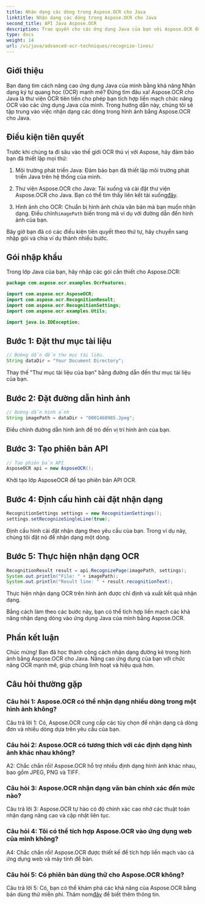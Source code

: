 ```yaml
---
title: Nhận dạng các dòng trong Aspose.OCR cho Java
linktitle: Nhận dạng các dòng trong Aspose.OCR cho Java
second_title: API Java Aspose.OCR
description: Trao quyền cho các ứng dụng Java của bạn với Aspose.OCR để nhận dạng văn bản chính xác. Tích hợp dễ dàng, độ chính xác cao.
type: docs
weight: 14
url: /vi/java/advanced-ocr-techniques/recognize-lines/
---
```

## Giới thiệu

Bạn đang tìm cách nâng cao ứng dụng Java của mình bằng khả năng Nhận dạng ký tự quang học (OCR) mạnh mẽ? Đừng tìm đâu xa! Aspose.OCR cho Java là thư viện OCR tiên tiến cho phép bạn tích hợp liền mạch chức năng OCR vào các ứng dụng Java của mình. Trong hướng dẫn này, chúng tôi sẽ tập trung vào việc nhận dạng các dòng trong hình ảnh bằng Aspose.OCR cho Java.

## Điều kiện tiên quyết

Trước khi chúng ta đi sâu vào thế giới OCR thú vị với Aspose, hãy đảm bảo bạn đã thiết lập mọi thứ:

1. Môi trường phát triển Java: Đảm bảo bạn đã thiết lập môi trường phát triển Java trên hệ thống của mình.

2.  Thư viện Aspose.OCR cho Java: Tải xuống và cài đặt thư viện Aspose.OCR cho Java. Bạn có thể tìm thấy liên kết tải xuống[đây](https://releases.aspose.com/ocr/java/).

3.  Hình ảnh cho OCR: Chuẩn bị hình ảnh chứa văn bản mà bạn muốn nhận dạng. Điều chỉnh`imagePath` biến trong mã ví dụ với đường dẫn đến hình ảnh của bạn.

Bây giờ bạn đã có các điều kiện tiên quyết theo thứ tự, hãy chuyển sang nhập gói và chia ví dụ thành nhiều bước.

## Gói nhập khẩu

Trong lớp Java của bạn, hãy nhập các gói cần thiết cho Aspose.OCR:

```java
package com.aspose.ocr.examples.OcrFeatures;

import com.aspose.ocr.AsposeOCR;
import com.aspose.ocr.RecognitionResult;
import com.aspose.ocr.RecognitionSettings;
import com.aspose.ocr.examples.Utils;

import java.io.IOException;
```

## Bước 1: Đặt thư mục tài liệu

```java
// Đường dẫn đến thư mục tài liệu.
String dataDir = "Your Document Directory";
```

Thay thế "Thư mục tài liệu của bạn" bằng đường dẫn đến thư mục tài liệu của bạn.

## Bước 2: Đặt đường dẫn hình ảnh

```java
// Đường dẫn hình ảnh
String imagePath = dataDir + "0001460985.Jpeg";
```

Điều chỉnh đường dẫn hình ảnh để trỏ đến vị trí hình ảnh của bạn.

## Bước 3: Tạo phiên bản API

```java
// Tạo phiên bản API
AsposeOCR api = new AsposeOCR();
```

Khởi tạo lớp AsposeOCR để tạo phiên bản API OCR.

## Bước 4: Định cấu hình cài đặt nhận dạng

```java
RecognitionSettings settings = new RecognitionSettings();
settings.setRecognizeSingleLine(true);
```

Định cấu hình cài đặt nhận dạng theo yêu cầu của bạn. Trong ví dụ này, chúng tôi đặt nó để nhận dạng một dòng.

## Bước 5: Thực hiện nhận dạng OCR

```java
RecognitionResult result = api.RecognizePage(imagePath, settings);
System.out.println("File: " + imagePath);
System.out.println("Result line: " + result.recognitionText);
```

Thực hiện nhận dạng OCR trên hình ảnh được chỉ định và xuất kết quả nhận dạng.

Bằng cách làm theo các bước này, bạn có thể tích hợp liền mạch các khả năng nhận dạng dòng vào ứng dụng Java của mình bằng Aspose.OCR.

## Phần kết luận

Chúc mừng! Bạn đã học thành công cách nhận dạng đường kẻ trong hình ảnh bằng Aspose.OCR cho Java. Nâng cao ứng dụng của bạn với chức năng OCR mạnh mẽ, giúp chúng linh hoạt và hiệu quả hơn.

## Câu hỏi thường gặp

### Câu hỏi 1: Aspose.OCR có thể nhận dạng nhiều dòng trong một hình ảnh không?

Câu trả lời 1: Có, Aspose.OCR cung cấp các tùy chọn để nhận dạng cả dòng đơn và nhiều dòng dựa trên yêu cầu của bạn.

### Câu hỏi 2: Aspose.OCR có tương thích với các định dạng hình ảnh khác nhau không?

A2: Chắc chắn rồi! Aspose.OCR hỗ trợ nhiều định dạng hình ảnh khác nhau, bao gồm JPEG, PNG và TIFF.

### Câu hỏi 3: Aspose.OCR nhận dạng văn bản chính xác đến mức nào?

Câu trả lời 3: Aspose.OCR tự hào có độ chính xác cao nhờ các thuật toán nhận dạng nâng cao và cập nhật liên tục.

### Câu hỏi 4: Tôi có thể tích hợp Aspose.OCR vào ứng dụng web của mình không?

A4: Chắc chắn rồi! Aspose.OCR được thiết kế để tích hợp liền mạch vào cả ứng dụng web và máy tính để bàn.

### Câu hỏi 5: Có phiên bản dùng thử cho Aspose.OCR không?

 Câu trả lời 5: Có, bạn có thể khám phá các khả năng của Aspose.OCR bằng bản dùng thử miễn phí. Thăm nom[đây](https://releases.aspose.com/) để biết thêm thông tin.